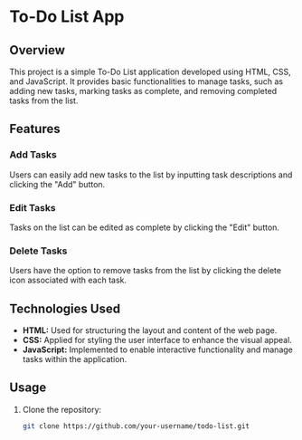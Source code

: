 # To-Do List App

## Overview

This project is a simple To-Do List application developed using HTML, CSS, and JavaScript. It provides basic functionalities to manage tasks, such as adding new tasks, marking tasks as complete, and removing completed tasks from the list.

## Features

### Add Tasks
Users can easily add new tasks to the list by inputting task descriptions and clicking the "Add" button.

### Edit Tasks
Tasks on the list can be edited as complete by clicking the "Edit" button.

### Delete Tasks
Users have the option to remove tasks from the list by clicking the delete icon associated with each task.

## Technologies Used

- **HTML:** Used for structuring the layout and content of the web page.
- **CSS:** Applied for styling the user interface to enhance the visual appeal.
- **JavaScript:** Implemented to enable interactive functionality and manage tasks within the application.

## Usage

1. Clone the repository:

   ```bash
   git clone https://github.com/your-username/todo-list.git




